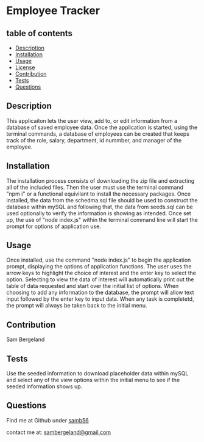 # Employee Tracker 
  ## table of contents
  - [Description](#description)
  - [Installation](#installation)
  - [Usage](#usage)
  - [License](#license)
  - [Contribution](#contribution)
  - [Tests](#tests)
  - [Questions](#questions)

  ## Description 
  This applicaiton lets the user view, add to, or edit information from a database of saved employee data. Once the application is started, using the terminal commands, a database of employees can be created that keeps track of the role, salary, department, id nummber, and manager of the employee. 

  ## Installation 
  The installation process consists of downloading the zip file and extracting all of the included files. Then the user must use the terminal command "npm i" or a functional equivilant to install the necessary packages. Once installed, the data from the schedma.sql file should be used to construct the database within mySQL and following that, the data from seeds.sql can be used optionally to verify the information is showing as intended. Once set up, the use of "node index.js" within the terminal command line will start the prompt for options of application use.

  ## Usage 
  Once installed, use the command "node index.js" to begin the application prompt, displaying the options of application functions. The user uses the arrow keys to highlight the choice of interest and the  enter key to select the option. Selecting to view the data of interest will automatically print out the table of data requested and start over the initial list of options. When choosing to add any information to the database, the prompt will allow text input followed by the enter key to input data. When any task is completetd, the prompt will always be taken back to the initial menu.

  

  ## Contribution 
  Sam Bergeland

  ## Tests 
  Use the seeded information to download placeholder data within mySQL and select any of the view options within the initial menu to see if the seeded information shows up.

  ## Questions 
  Find me at Github under [samb56](https://github.com/samb56)

  contact me at:
  [sambergeland@gmail.com](mailto:sambergeland@gmail.com)


